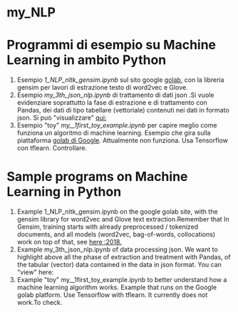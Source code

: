my_NLP
======

# Programmi di esempio su Machine Learning in ambito Python

1. Esempio  *1_NLP_nltk_gensim.ipynb* sul sito google [golab](https://colab.research.google.com/drive/1MVo27IfnWeSQcRwAyqT4lS-MuVLEhFzs), con la libreria gensim per lavori di estrazione testo di word2vec e Glove.
2. Esempio *my_3th_json_nlp.ipynb* di trattamento di dati json .Si vuole evidenziare soprattutto la fase di estrazione e di trattamento con Pandas, dei dati di tipo tabellare (vettoriale) contenuti nei dati in formato json. Si può "visualizzare" [qui:](http://nbviewer.jupyter.org/github/scarimp/my_NLP/blob/master/my_3th_json_nlp.ipynb)
3. Esempio "toy"  *my__1first_toy_example.ipynb* per capire meglio come funziona un algoritmo di machine learning. Esempio che gira sulla piattaforma [golab di Google](https://colab.research.google.com/drive/1_GIhK4H8CvEqlY7mI1q8jwfYSNTWnzww). Attualmente non funziona. Usa Tensorflow con tflearn. Controllare.








# Sample programs on Machine Learning in Python 

1. Example 1_NLP_nltk_gensim.ipynb on the google golab site, with the gensim library for word2vec and Glove text extraction.Remember that In Gensim, training starts with already preprocessed / tokenized documents, and all models (word2vec, bag-of-words, collocations) work on top of that, see [here :2018.](https://rare-technologies.com/gensim-survey-2018/)
2. Example my_3th_json_nlp.ipynb of data processing json. We want to highlight above all the phase of extraction and treatment with Pandas, of the tabular (vector) data contained in the data in json format. You can "view" here: 
3. Example "toy" my__1first_toy_example.ipynb to better understand how a machine learning algorithm works. Example that runs on the Google golab platform. Use Tensorflow with tflearn. It currently does not work.To check.

